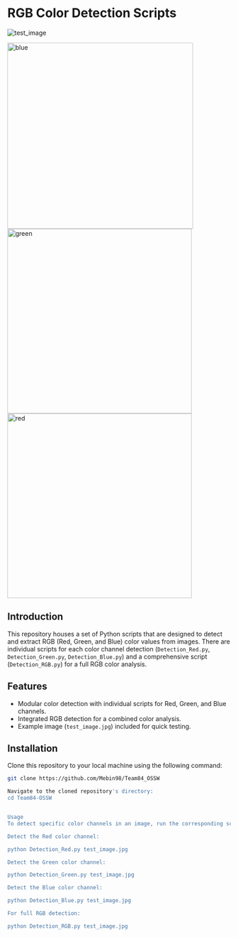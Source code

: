 # RGB Color Detection Scripts

![test_image](https://github.com/Mebin98/Team84_OSSW/assets/121173175/de38b194-02b1-478a-8701-2af9f53ce9e5)

<img width="419" alt="blue" src="https://github.com/Mebin98/Team84_OSSW/assets/121173175/315acea3-5845-4fc6-9960-894d37c5d7fc">
<img width="416" alt="green" src="https://github.com/Mebin98/Team84_OSSW/assets/121173175/44fe0150-899c-42c0-8e6b-fd11b3beb31e">
<img width="416" alt="red" src="https://github.com/Mebin98/Team84_OSSW/assets/121173175/9bf016b7-3e4b-46aa-9381-a048a5b9d086">



## Introduction

This repository houses a set of Python scripts that are designed to detect and extract RGB (Red, Green, and Blue) color values from images. There are individual scripts for each color channel detection (`Detection_Red.py`, `Detection_Green.py`, `Detection_Blue.py`) and a comprehensive script (`Detection_RGB.py`) for a full RGB color analysis.

## Features

- Modular color detection with individual scripts for Red, Green, and Blue channels.
- Integrated RGB detection for a combined color analysis.
- Example image (`test_image.jpg`) included for quick testing.

## Installation

Clone this repository to your local machine using the following command:

```bash
git clone https://github.com/Mebin98/Team84_OSSW

Navigate to the cloned repository's directory:
cd Team84-OSSW


Usage
To detect specific color channels in an image, run the corresponding script with the image file as an argument. You can use the provided test_image.jpg or replace it with the path to your image.

Detect the Red color channel:

python Detection_Red.py test_image.jpg

Detect the Green color channel:

python Detection_Green.py test_image.jpg

Detect the Blue color channel:

python Detection_Blue.py test_image.jpg

For full RGB detection:

python Detection_RGB.py test_image.jpg

